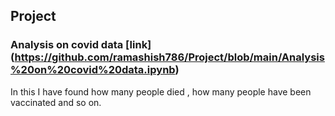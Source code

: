 ## Project 

### Analysis on covid data [link] (https://github.com/ramashish786/Project/blob/main/Analysis%20on%20covid%20data.ipynb)

In this I have found how many people died , how many people have been vaccinated and so on.

